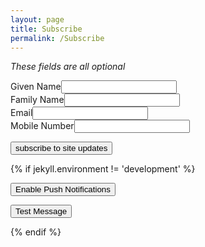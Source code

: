 ```yaml
---
layout: page
title: Subscribe
permalink: /Subscribe
---
```


_These fields are all optional_

<div class="form-group"><label for="855473300">Given Name</label><input name="givenName" id="855473300" type="text" maxlength=50 class="form-control"/></div>

<div class="form-group"><label for="2122144929">Family Name</label><input name="familyName" id="2122144929" type="text" maxlength=50 class="form-control"/></div>

<div class="form-group"><label for="226531911">Email</label><input name="emailAddress" id="226531911" type="text" maxlength=100 class="form-control"/></div>

<div class="form-group"><label for="565532832">Mobile Number</label><input name="mobileNumber" id="565532832" type="text" maxlength=20 class="form-control"/></div>

<button onclick="subscribeUser();">subscribe to site updates</button>

{% if jekyll.environment != 'development' %}
<br />

<button onclick="enablePush();">Enable Push Notifications</button>

<button onclick="showNotification('Test Notification', 'This is a test!');">Test Message</button>

{% endif %}

<script>
    function enablePush() {
        if ('serviceWorker' in navigator) {
            Notification.requestPermission(result =>  {
                console.log(result)
                if (result === 'granted') {
                    alert('pushed granted')
                }
                else {
                    alert('no pushes')
                }
            });
        }
        else {
            alert('no cookbook or pushes')
        }
    }

    function showNotification(title, message) {
        if (Notification.permission == 'granted') {
            navigator.serviceWorker.getRegistration().then(registration => {
                var options = {
                    body: 'notification body!',
                    icon: 'assets/images/scouts.webp',
                    vibrate: [100, 50, 100],
                    data: {
                        dateOfArrival: Date.now(),
                        primaryKey: 1
                    },
                    actions: [
                        {
                            action: 'aaa',
                            title: 'option A',
                            icon: 'assets/images/icon48.webp'
                        },
                        {
                            action: 'bbb',
                            title: 'option b',
                            icon: 'assets/images/rssfeed.webp'
                        },
                    ]
                };
                registration.showNotification(title, options);
            });
        }
    }

    function subscribeUser() {
        if ('serviceWorker' in navigator) {
            navigator.serviceWorker.ready.then(registration => {
                const subscribeOptions = {
                    userVisibleOnly: true,
                    applicationServerKey: urlBase64ToUint8Array('BFH3Ja47h5yvBm3es-0pUsmh96r1DDYKtx2vlbigTOUpXrinacZIeS9ZYw4DuMZCFjLWRbeTOQ-_1XhFg6wwBL8')
                };
                registration.pushManager.subscribe(subscribeOptions).then(subscription => {
                    const endpointUrl = subscription.endpoint;
                    const emailAddress = document.getElementById('226531911').value;
                    const mobileNumber = document.getElementById('565532832').value;
                    const givenName = document.getElementById('855473300').value;
                    const familyName = document.getElementById('2122144929').value;
                    console.log('Endpoint URL: ', subscription.endpoint);
                    const data = `entry.1775364902=${endpointUrl}&entry.226531911=${emailAddress}&entry.565532832=${mobileNumber}&entry.855473300=${givenName}&entry.2122144929=${familyName}&submit=Submit`;
                    const result = saveSubscription('1FAIpQLSfrpnyb-4yVPSTCfafM88g4g3dn1fv710VKm3575f3zBGH6GA', data);
                    if (result != 'OK') {
                        //alert(result);
                    }
                }).catch(e => {
                    if (Notification.permission === 'denied') {
                        console.warn('Permission for notifications was denied');
                    } else {
                        console.error('Unable to subscribe to push', e);
                    }
                });
            })
        }
    }

    function urlBase64ToUint8Array(base64String) {
        var padding = '='.repeat((4 - base64String.length % 4) % 4);
        var base64 = (base64String + padding)
            .replace(/\-/g, '+')
            .replace(/_/g, '/');
        var rawData = window.atob(base64);
        var outputArray = new Uint8Array(rawData.length);
        for (var i = 0; i < rawData.length; ++i) {
            outputArray[i] = rawData.charCodeAt(i);
        }
        return outputArray;
    }

    async function saveSubscription(id, data) {
        var url = `https://docs.google.com/forms/d/e/${id}/formResponse?${data}`;
        await fetch(
            url,
            {
                method: 'GET',
                mode: 'no-cors',
                cache: 'no-cache',
                credentials: 'same-origin',
                headers: { 'Content-Type': 'application/x-www-form-urlencoded' },
                redirect: 'follow',
                referrerPolicy: 'no-referrer',
            }
        )
        .then(data => {
            console.log('Subscription Saved');
            return 'OK';
        })
        .catch(error => {
            console.error('Subscription Save Error:', error);
            return 'Error';
        });
    }
</script>
